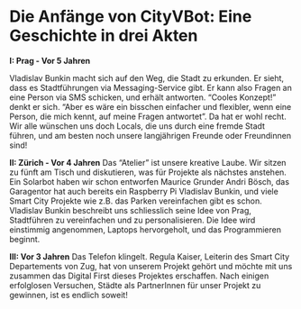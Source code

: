# Die Anfänge von CityVBot: Eine Geschichte in drei Akten

**I: Prag - Vor 5 Jahren**

Vladislav Bunkin macht sich auf den Weg, die Stadt zu erkunden. Er sieht, dass es Stadtführungen via Messaging-Service gibt.
Er kann also Fragen an eine Person via SMS schicken, und erhält antworten. “Cooles Konzept!” denkt er sich. “Aber es wäre ein bisschen einfacher und flexibler, 
wenn eine Person, die mich kennt, auf meine Fragen antwortet”. Da hat er wohl recht. Wir alle wünschen uns doch Locals, die uns durch eine fremde Stadt führen, 
und am besten noch unsere langjährigen Freunde oder Freundinnen sind!

**II: Zürich - Vor 4 Jahren**
Das “Atelier” ist unsere kreative Laube. Wir sitzen zu fünft am Tisch und diskutieren, was für Projekte als nächstes anstehen. 
Ein Solarbot haben wir schon entworfen Maurice Grunder Andri Bösch, das Garagentor hat auch bereits ein Raspberry Pi Vladislav Bunkin, 
und viele Smart City Projekte wie z.B. das Parken vereinfachen gibt es schon. Vladislav Bunkin beschreibt uns schliesslich seine Idee von Prag, 
Stadtführen zu vereinfachen und zu personalisieren. Die Idee wird einstimmig angenommen, Laptops hervorgeholt, und das Programmieren beginnt.

**III: Vor 3 Jahren**
Das Telefon klingelt. Regula Kaiser, Leiterin des Smart City Departements von Zug, hat von unserem Projekt gehört und möchte mit uns zusammen das Digital 
First dieses Projektes erschaffen. Nach einigen erfolglosen Versuchen, Städte als PartnerInnen für unser Projekt zu gewinnen, ist es endlich soweit!
